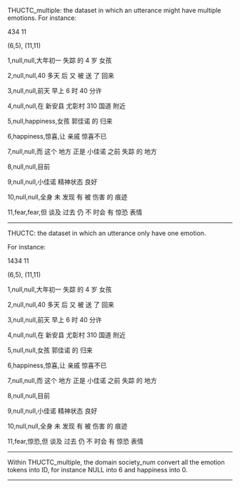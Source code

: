 THUCTC_multiple: the dataset in which an utterance might have multiple emotions.
For instance:

434 11

 (6,5), (11,11)

1,null,null,大年初一 失踪 的 4 岁 女孩

2,null,null,40 多天 后 又 被 送 了 回来

3,null,null,前天 早上 6 时 40 分许

4,null,null,在 新安县 尤彰村 310 国道 附近

5,null,happiness,女孩 郭佳诺 的 归来

6,happiness,惊喜,让 亲戚 惊喜不已

7,null,null,而 这个 地方 正是 小佳诺 之前 失踪 的 地方

8,null,null,目前

9,null,null,小佳诺 精神状态 良好

10,null,null,全身 未 发现 有 被 伤害 的 痕迹

11,fear,fear,但 谈及 过去 仍 不 时会 有 惊恐 表情

---
THUCTC: the dataset in which an utterance only have one emotion.

For instance:

1434 11

 (6,5), (11,11)

1,null,null,大年初一 失踪 的 4 岁 女孩

2,null,null,40 多天 后 又 被 送 了 回来

3,null,null,前天 早上 6 时 40 分许

4,null,null,在 新安县 尤彰村 310 国道 附近

5,null,null,女孩 郭佳诺 的 归来

6,happiness,惊喜,让 亲戚 惊喜不已

7,null,null,而 这个 地方 正是 小佳诺 之前 失踪 的 地方

8,null,null,目前

9,null,null,小佳诺 精神状态 良好

10,null,null,全身 未 发现 有 被 伤害 的 痕迹

11,fear,惊恐,但 谈及 过去 仍 不 时会 有 惊恐 表情

---
Within THUCTC_multiple, the domain society_num convert all the emotion tokens into ID, for instance NULL into 6 and happiness into 0.

---
